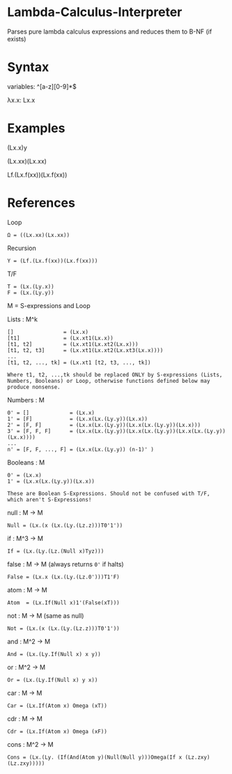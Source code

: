 # Lambda-Calculus-Interpreter
Parses pure lambda calculus expressions and reduces them to B-NF (if exists)


# Syntax
  
  variables: ^[a-z][0-9]*$

  λx.x:   Lx.x

# Examples

  (Lx.x)y

  (Lx.xx)(Lx.xx)

  Lf.(Lx.f(xx))(Lx.f(xx))


# References

Loop
~~~~~~~~~~~~~~~~~~~~~~~~~~~~~
Ω = ((Lx.xx)(Lx.xx))
~~~~~~~~~~~~~~~~~~~~~~~~~~~~~

Recursion
~~~~~~~~~~~~~~~~~~~~~~~~~~~~~
Y = (Lf.(Lx.f(xx))(Lx.f(xx)))
~~~~~~~~~~~~~~~~~~~~~~~~~~~~~

T/F
~~~~~~~~~~~~~~~~~~~~~~~~~~~~~
T = (Lx.(Ly.x))
F = (Lx.(Ly.y))
~~~~~~~~~~~~~~~~~~~~~~~~~~~~~


M = S-expressions and Loop


Lists : M^k
~~~~~~~~~~~~~~~~~~~~~~~~~~~~~
[]                = (Lx.x)
[t1]              = (Lx.xt1(Lx.x))
[t1, t2]          = (Lx.xt1(Lx.xt2(Lx.x)))
[t1, t2, t3]      = (Lx.xt1(Lx.xt2(Lx.xt3(Lx.x))))
...
[t1, t2, ..., tk] = (Lx.xt1 [t2, t3, ..., tk])

Where t1, t2, ...,tk should be replaced ONLY by S-expressions (Lists, Numbers, Booleans) or Loop, otherwise functions defined below may produce nonsense.
~~~~~~~~~~~~~~~~~~~~~~~~~~~~~

Numbers : M
~~~~~~~~~~~~~~~~~~~~~~~~~~~~~
0' = []             = (Lx.x)
1' = [F]            = (Lx.x(Lx.(Ly.y))(Lx.x))
2' = [F, F]         = (Lx.x(Lx.(Ly.y))(Lx.x(Lx.(Ly.y))(Lx.x)))
3' = [F, F, F]      = (Lx.x(Lx.(Ly.y))(Lx.x(Lx.(Ly.y))(Lx.x(Lx.(Ly.y))(Lx.x))))
...
n' = [F, F, ..., F] = (Lx.x(Lx.(Ly.y)) (n-1)' )
~~~~~~~~~~~~~~~~~~~~~~~~~~~~~

Booleans : M
~~~~~~~~~~~~~~~~~~~~~~~~~~~~~
0' = (Lx.x)
1' = (Lx.x(Lx.(Ly.y))(Lx.x))

These are Boolean S-Expressions. Should not be confused with T/F, which aren't S-Expressions!
~~~~~~~~~~~~~~~~~~~~~~~~~~~~~

null : M -> M
~~~~~~~~~~~~~~~~~~~~~~~~~~~~~
Null = (Lx.(x (Lx.(Ly.(Lz.z)))T0'1'))
~~~~~~~~~~~~~~~~~~~~~~~~~~~~~

if : M^3 -> M
~~~~~~~~~~~~~~~~~~~~~~~~~~~~~
If = (Lx.(Ly.(Lz.(Null x)Tyz)))
~~~~~~~~~~~~~~~~~~~~~~~~~~~~~

false : M -> M (always returns `0'` if halts)
~~~~~~~~~~~~~~~~~~~~~~~~~~~~~
False = (Lx.x (Lx.(Ly.(Lz.0')))T1'F)
~~~~~~~~~~~~~~~~~~~~~~~~~~~~~

atom : M -> M
~~~~~~~~~~~~~~~~~~~~~~~~~~~~~
Atom  = (Lx.If(Null x)1'(False(xT)))
~~~~~~~~~~~~~~~~~~~~~~~~~~~~~

not : M -> M (same as null)
~~~~~~~~~~~~~~~~~~~~~~~~~~~~~
Not = (Lx.(x (Lx.(Ly.(Lz.z)))T0'1'))
~~~~~~~~~~~~~~~~~~~~~~~~~~~~~

and : M^2 -> M
~~~~~~~~~~~~~~~~~~~~~~~~~~~~~
And = (Lx.(Ly.If(Null x) x y))
~~~~~~~~~~~~~~~~~~~~~~~~~~~~~

or : M^2 -> M
~~~~~~~~~~~~~~~~~~~~~~~~~~~~~
Or = (Lx.(Ly.If(Null x) y x))
~~~~~~~~~~~~~~~~~~~~~~~~~~~~~

car : M -> M
~~~~~~~~~~~~~~~~~~~~~~~~~~~~~
Car = (Lx.If(Atom x) Omega (xT))
~~~~~~~~~~~~~~~~~~~~~~~~~~~~~

cdr : M -> M
~~~~~~~~~~~~~~~~~~~~~~~~~~~~~
Cdr = (Lx.If(Atom x) Omega (xF))
~~~~~~~~~~~~~~~~~~~~~~~~~~~~~

cons : M^2 -> M
~~~~~~~~~~~~~~~~~~~~~~~~~~~~~
Cons = (Lx.(Ly. (If(And(Atom y)(Null(Null y)))Omega(If x (Lz.zxy) (Lz.zxy)))))
~~~~~~~~~~~~~~~~~~~~~~~~~~~~~